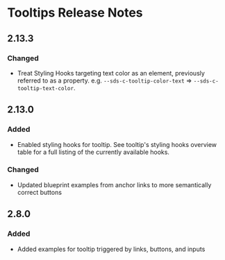 <!-- Release notes authoring guidelines: http://keepachangelog.com/ -->

# Tooltips Release Notes

<!-- ## [Unreleased] -->
## 2.13.3

### Changed

- Treat Styling Hooks targeting text color as an element, previously referred to as a property. e.g. `--sds-c-tooltip-color-text` => `--sds-c-tooltip-text-color`.

## 2.13.0

### Added

- Enabled styling hooks for tooltip. See tooltip's styling hooks overview table for a full listing of the currently available hooks.

### Changed

- Updated blueprint examples from anchor links to more semantically correct buttons

## 2.8.0

### Added

- Added examples for tooltip triggered by links, buttons, and inputs
